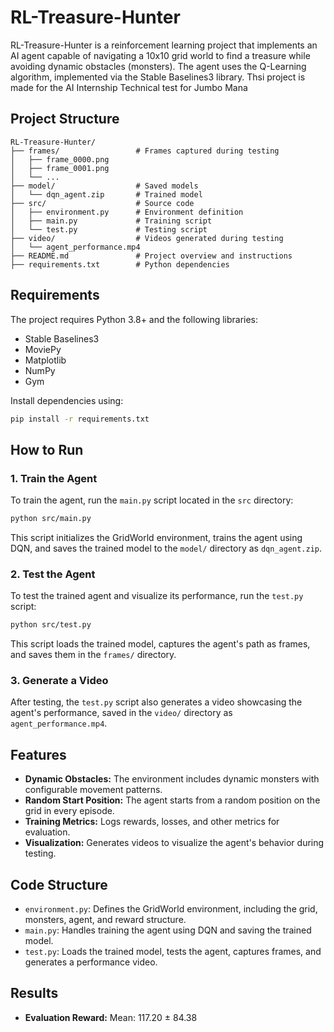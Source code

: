  # RL-Treasure-Hunter

RL-Treasure-Hunter is a reinforcement learning project that implements an AI agent capable of navigating a 10x10 grid world to find a treasure while avoiding dynamic obstacles (monsters). The agent uses the Q-Learning algorithm, implemented via the Stable Baselines3 library. Thsi project is made for the AI Internship Technical test for Jumbo Mana

## Project Structure

```
RL-Treasure-Hunter/
├── frames/                 # Frames captured during testing
│   ├── frame_0000.png
│   ├── frame_0001.png
│   └── ...
├── model/                  # Saved models
│   └── dqn_agent.zip       # Trained model
├── src/                    # Source code
│   ├── environment.py      # Environment definition
│   ├── main.py             # Training script
│   └── test.py             # Testing script
├── video/                  # Videos generated during testing
│   └── agent_performance.mp4
├── README.md               # Project overview and instructions
├── requirements.txt        # Python dependencies
```

## Requirements

The project requires Python 3.8+ and the following libraries:

- Stable Baselines3
- MoviePy
- Matplotlib
- NumPy
- Gym

Install dependencies using:

```bash
pip install -r requirements.txt
```

## How to Run

### 1. Train the Agent

To train the agent, run the `main.py` script located in the `src` directory:

```bash
python src/main.py
```

This script initializes the GridWorld environment, trains the agent using DQN, and saves the trained model to the `model/` directory as `dqn_agent.zip`.

### 2. Test the Agent

To test the trained agent and visualize its performance, run the `test.py` script:

```bash
python src/test.py
```

This script loads the trained model, captures the agent's path as frames, and saves them in the `frames/` directory.

### 3. Generate a Video

After testing, the `test.py` script also generates a video showcasing the agent's performance, saved in the `video/` directory as `agent_performance.mp4`.

## Features

- **Dynamic Obstacles:** The environment includes dynamic monsters with configurable movement patterns.
- **Random Start Position:** The agent starts from a random position on the grid in every episode.
- **Training Metrics:** Logs rewards, losses, and other metrics for evaluation.
- **Visualization:** Generates videos to visualize the agent's behavior during testing.

## Code Structure

- `environment.py`: Defines the GridWorld environment, including the grid, monsters, agent, and reward structure.
- `main.py`: Handles training the agent using DQN and saving the trained model.
- `test.py`: Loads the trained model, tests the agent, captures frames, and generates a performance video.

## Results

- **Evaluation Reward:** Mean: 117.20 ± 84.38

